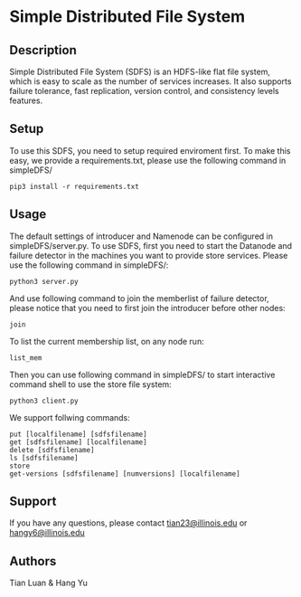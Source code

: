 # Simple Distributed File System

## Description
Simple Distributed File System (SDFS) is an HDFS-like flat file system, which is easy to scale as the number of services increases. It also supports failure tolerance, fast replication, version control, and consistency levels features. 

## Setup
To use this SDFS, you need to setup required enviroment first. To make this easy, we provide a requirements.txt, please use the following command in simpleDFS/ 

```
pip3 install -r requirements.txt
```

## Usage
The default settings of introducer and Namenode can be configured in simpleDFS/server.py.
To use SDFS, first you need to start the Datanode and failure detector in the machines you want to provide store services. Please use the following command in simpleDFS/:

```
python3 server.py
```

And use following command to join the memberlist of failure detector, please notice that you need to first join the introducer before other nodes:
```
join
```

To list the current membership list, on any node run:
```
list_mem
```

Then you can use following command in simpleDFS/ to start interactive command shell to use the store file system:
```
python3 client.py
```

We support follwing commands:
```
put [localfilename] [sdfsfilename]
get [sdfsfilename] [localfilename]
delete [sdfsfilename]
ls [sdfsfilename]
store
get-versions [sdfsfilename] [numversions] [localfilename]
```

## Support
If you have any questions, please contact tian23@illinois.edu or hangy6@illinois.edu

## Authors 
Tian Luan & Hang Yu
